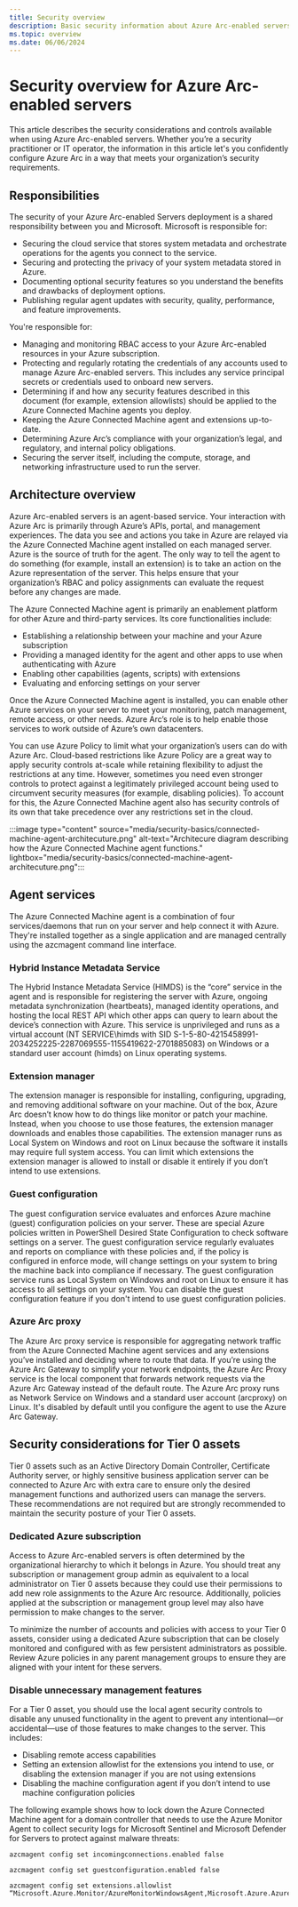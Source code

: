 ```yaml
---
title: Security overview
description: Basic security information about Azure Arc-enabled servers.
ms.topic: overview
ms.date: 06/06/2024
---
```


# Security overview for Azure Arc-enabled servers

This article describes the security considerations and controls available when using Azure Arc-enabled servers. Whether you’re a security practitioner or IT operator, the information in this article let's you confidently configure Azure Arc in a way that meets your organization’s security requirements.

## Responsibilities

The security of your Azure Arc-enabled Servers deployment is a shared responsibility between you and Microsoft. Microsoft is responsible for:

- Securing the cloud service that stores system metadata and orchestrate operations for the agents you connect to the service.
- Securing and protecting the privacy of your system metadata stored in Azure.
- Documenting optional security features so you understand the benefits and drawbacks of deployment options.
- Publishing regular agent updates with security, quality, performance, and feature improvements.

You're responsible for:

- Managing and monitoring RBAC access to your Azure Arc-enabled resources in your Azure subscription.
- Protecting and regularly rotating the credentials of any accounts used to manage Azure Arc-enabled servers. This includes any service principal secrets or credentials used to onboard new servers.
- Determining if and how any security features described in this document (for example, extension allowlists) should be applied to the Azure Connected Machine agents you deploy.
- Keeping the Azure Connected Machine agent and extensions up-to-date.
- Determining Azure Arc’s compliance with your organization’s legal, and regulatory, and internal policy obligations.
- Securing the server itself, including the compute, storage, and networking infrastructure used to run the server.

## Architecture overview

Azure Arc-enabled servers is an agent-based service. Your interaction with Azure Arc is primarily through Azure’s APIs, portal, and management experiences. The data you see and actions you take in Azure are relayed via the Azure Connected Machine agent installed on each managed server. Azure is the source of truth for the agent. The only way to tell the agent to do something (for example, install an extension) is to take an action on the Azure representation of the server. This helps ensure that your organization’s RBAC and policy assignments can evaluate the request before any changes are made.

The Azure Connected Machine agent is primarily an enablement platform for other Azure and third-party services. Its core functionalities include:

-	Establishing a relationship between your machine and your Azure subscription
-	Providing a managed identity for the agent and other apps to use when authenticating with Azure
-	Enabling other capabilities (agents, scripts) with extensions
-	Evaluating and enforcing settings on your server

Once the Azure Connected Machine agent is installed, you can enable other Azure services on your server to meet your monitoring, patch management, remote access, or other needs. Azure Arc’s role is to help enable those services to work outside of Azure’s own datacenters.

You can use Azure Policy to limit what your organization’s users can do with Azure Arc. Cloud-based restrictions like Azure Policy are a great way to apply security controls at-scale while retaining flexibility to adjust the restrictions at any time. However, sometimes you need even stronger controls to protect against a legitimately privileged account being used to circumvent security measures (for example, disabling policies). To account for this, the Azure Connected Machine agent also has security controls of its own that take precedence over any restrictions set in the cloud.

:::image type="content" source="media/security-basics/connected-machine-agent-architecuture.png" alt-text="Architecure diagram describing how the Azure Connected Machine agent functions." lightbox="media/security-basics/connected-machine-agent-architecuture.png":::

## Agent services

The Azure Connected Machine agent is a combination of four services/daemons that run on your server and help connect it with Azure. They're installed together as a single application and are managed centrally using the azcmagent command line interface.

### Hybrid Instance Metadata Service

The Hybrid Instance Metadata Service (HIMDS) is the “core” service in the agent and is responsible for registering the server with Azure, ongoing metadata synchronization (heartbeats), managed identity operations, and hosting the local REST API which other apps can query to learn about the device’s connection with Azure. This service is unprivileged and runs as a virtual account (NT SERVICE\himds with SID S-1-5-80-4215458991-2034252225-2287069555-1155419622-2701885083) on Windows or a standard user account (himds) on Linux operating systems.

### Extension manager

The extension manager is responsible for installing, configuring, upgrading, and removing additional software on your machine. Out of the box, Azure Arc doesn’t know how to do things like monitor or patch your machine. Instead, when you choose to use those features, the extension manager downloads and enables those capabilities. The extension manager runs as Local System on Windows and root on Linux because the software it installs may require full system access. You can limit which extensions the extension manager is allowed to install or disable it entirely if you don’t intend to use extensions.

### Guest configuration

The guest configuration service evaluates and enforces Azure machine (guest) configuration policies on your server. These are special Azure policies written in PowerShell Desired State Configuration to check software settings on a server. The guest configuration service regularly evaluates and reports on compliance with these policies and, if the policy is configured in enforce mode, will change settings on your system to bring the machine back into compliance if necessary. The guest configuration service runs as Local System on Windows and root on Linux to ensure it has access to all settings on your system. You can disable the guest configuration feature if you don't intend to use guest configuration policies.

### Azure Arc proxy

The Azure Arc proxy service is responsible for aggregating network traffic from the Azure Connected Machine agent services and any extensions you’ve installed and deciding where to route that data. If you’re using the Azure Arc Gateway to simplify your network endpoints, the Azure Arc Proxy service is the local component that forwards network requests via the Azure Arc Gateway instead of the default route. The Azure Arc proxy runs as Network Service on Windows and a standard user account (arcproxy) on Linux. It's disabled by default until you configure the agent to use the Azure Arc Gateway.

## Security considerations for Tier 0 assets

Tier 0 assets such as an Active Directory Domain Controller, Certificate Authority server, or highly sensitive business application server can be connected to Azure Arc with extra care to ensure only the desired management functions and authorized users can manage the servers. These recommendations are not required but are strongly recommended to maintain the security posture of your Tier 0 assets.

### Dedicated Azure subscription

Access to Azure Arc-enabled servers is often determined by the organizational hierarchy to which it belongs in Azure. You should treat any subscription or management group admin as equivalent to a local administrator on Tier 0 assets because they could use their permissions to add new role assignments to the Azure Arc resource. Additionally, policies applied at the subscription or management group level may also have permission to make changes to the server.

To minimize the number of accounts and policies with access to your Tier 0 assets, consider using a dedicated Azure subscription that can be closely monitored and configured with as few persistent administrators as possible. Review Azure policies in any parent management groups to ensure they are aligned with your intent for these servers.

### Disable unnecessary management features

For a Tier 0 asset, you should use the local agent security controls to disable any unused functionality in the agent to prevent any intentional—or accidental—use of those features to make changes to the server. This includes:

- Disabling remote access capabilities
- Setting an extension allowlist for the extensions you intend to use, or disabling the extension manager if you are not using extensions
- Disabling the machine configuration agent if you don’t intend to use machine configuration policies

The following example shows how to lock down the Azure Connected Machine agent for a domain controller that needs to use the Azure Monitor Agent to collect security logs for Microsoft Sentinel and Microsoft Defender for Servers to protect against malware threats:

```
azcmagent config set incomingconnections.enabled false

azcmagent config set guestconfiguration.enabled false

azcmagent config set extensions.allowlist “Microsoft.Azure.Monitor/AzureMonitorWindowsAgent,Microsoft.Azure.AzureDefenderForServers/MDE.Windows”
```
